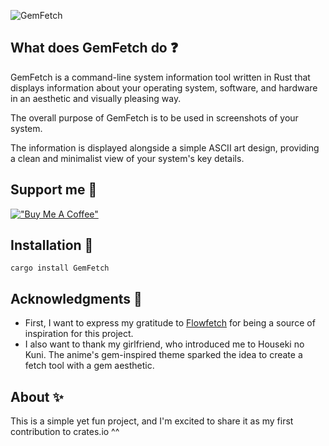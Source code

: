 ![GemFetch](https://github.com/user-attachments/assets/5b7f7bef-33a3-4874-8fd1-4e4798816b2e)

## What does GemFetch do ❓
GemFetch is a command-line system information tool written in Rust that displays information about your operating system, software, and hardware in an aesthetic and visually pleasing way.

The overall purpose of GemFetch is to be used in screenshots of your system. 

The information is displayed alongside a simple ASCII art design, providing a clean and minimalist view of your system's key details.

## Support me 🤝

[!["Buy Me A Coffee"](https://www.buymeacoffee.com/assets/img/custom_images/orange_img.png)](https://www.buymeacoffee.com/sponkurtus2)

## Installation 🔨
```cargo install GemFetch``` <br>

## Acknowledgments 🤝

- First, I want to express my gratitude to <a href="https://github.com/migueravila/Flowetch">Flowfetch</a> for being a source of inspiration for this project.
- I also want to thank my girlfriend, who introduced me to Houseki no Kuni. The anime's gem-inspired theme sparked the idea to create a fetch tool with a gem aesthetic.

## About ✨
This is a simple yet fun project, and I'm excited to share it as my first contribution to crates.io ^^
